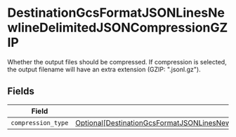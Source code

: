 # DestinationGcsFormatJSONLinesNewlineDelimitedJSONCompressionGZIP

Whether the output files should be compressed. If compression is selected, the output filename will have an extra extension (GZIP: ".jsonl.gz").


## Fields

| Field                                                                                                                                                                                               | Type                                                                                                                                                                                                | Required                                                                                                                                                                                            | Description                                                                                                                                                                                         |
| --------------------------------------------------------------------------------------------------------------------------------------------------------------------------------------------------- | --------------------------------------------------------------------------------------------------------------------------------------------------------------------------------------------------- | --------------------------------------------------------------------------------------------------------------------------------------------------------------------------------------------------- | --------------------------------------------------------------------------------------------------------------------------------------------------------------------------------------------------- |
| `compression_type`                                                                                                                                                                                  | [Optional[DestinationGcsFormatJSONLinesNewlineDelimitedJSONCompressionGZIPCompressionType]](../../models/shared/destinationgcsformatjsonlinesnewlinedelimitedjsoncompressiongzipcompressiontype.md) | :heavy_minus_sign:                                                                                                                                                                                  | N/A                                                                                                                                                                                                 |